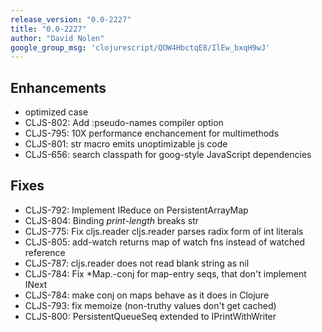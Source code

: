```yaml
---
release_version: "0.0-2227"
title: "0.0-2227"
author: "David Nolen"
google_group_msg: 'clojurescript/QOW4HbctqE8/IlEw_bxqH9wJ'
---
```


Enhancements
------------
* optimized case
* CLJS-802: Add :pseudo-names compiler option
* CLJS-795: 10X performance enchancement for multimethods
* CLJS-801: str macro emits unoptimizable js code
* CLJS-656: search classpath for goog-style JavaScript dependencies

Fixes
-----
* CLJS-792: Implement IReduce on PersistentArrayMap
* CLJS-804: Binding *print-length* breaks str
* CLJS-775: Fix cljs.reader cljs.reader parses radix form of int literals
* CLJS-805: add-watch returns map of watch fns instead of watched reference
* CLJS-787: cljs.reader does not read blank string as nil
* CLJS-784: Fix *Map.-conj for map-entry seqs, that don't implement INext
* CLJS-784: make conj on maps behave as it does in Clojure
* CLJS-793: fix memoize (non-truthy values don't get cached)
* CLJS-800: PersistentQueueSeq extended to IPrintWithWriter
